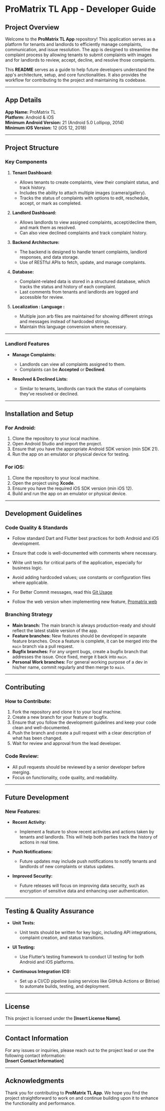 # **ProMatrix TL App - Developer Guide**

## **Project Overview**

Welcome to the **ProMatrix TL App** repository! This application serves as a platform for tenants and landlords to efficiently manage complaints, communication, and issue resolution. The app is designed to streamline the complaint process by allowing tenants to submit complaints with images and for landlords to review, accept, decline, and resolve those complaints.

This **README** serves as a guide to help future developers understand the app's architecture, setup, and core functionalities. It also provides the workflow for contributing to the project and maintaining its codebase.

---

## **App Details**

**App Name:** ProMatrix TL  
**Platform:** Android & iOS  
**Minimum Android Version:** 21 (Android 5.0 Lollipop, 2014)  
**Minimum iOS Version:** 12 (iOS 12, 2018)  

---

## **Project Structure**

### **Key Components**
1. **Tenant Dashboard:**
   - Allows tenants to create complaints, view their complaint status, and track history.
   - Includes the ability to attach multiple images (camera/gallery).
   - Tracks the status of complaints with options to edit, reschedule, accept, or mark as completed.

2. **Landlord Dashboard:**
   - Allows landlords to view assigned complaints, accept/decline them, and mark them as resolved.
   - Can also view declined complaints and track complaint history.

3. **Backend Architecture:**
   - The backend is designed to handle tenant complaints, landlord responses, and data storage.
   - Use of RESTful APIs to fetch, update, and manage complaints.
   
4. **Database:**
   - Complaint-related data is stored in a structured database, which tracks the status and history of each complaint.
   - Last comments from tenants and landlords are logged and accessible for review.

4. **Localization : Language :**
   - Multiple json arb files are maintained for showing different strings and messages instead of hardcoded strings.
   - Maintain this language convension where necessary.
---


### **Landlord Features**
- **Manage Complaints:**
   - Landlords can view all complaints assigned to them.
   - Complaints can be **Accepted** or **Declined**.

- **Resolved & Declined Lists:**
   - Similar to tenants, landlords can track the status of complaints they’ve resolved or declined.

---

## **Installation and Setup**

### **For Android:**
1. Clone the repository to your local machine.
2. Open Android Studio and import the project.
3. Ensure that you have the appropriate Android SDK version (min SDK 21).
4. Run the app on an emulator or physical device for testing.

### **For iOS:**
1. Clone the repository to your local machine.
2. Open the project using **Xcode**.
3. Ensure you have the required iOS SDK version (min iOS 12).
4. Build and run the app on an emulator or physical device.

---

## **Development Guidelines**

### **Code Quality & Standards**
- Follow standard Dart and Flutter best practices for both Android and iOS development.
- Ensure that code is well-documented with comments where necessary.
- Write unit tests for critical parts of the application, especially for business logic.
- Avoid adding hardcoded values; use constants or configuration files where applicable.

- For Better Commit messages, read this [Git Usage]([URL](https://mumin-ahmod.medium.com/git-conventions-the-developers-guide-to-writing-better-commits-and-workflows-840b5e3b830d))
- Follow the web version when implementing new feature, [Promatrix web]([URL](http://application.promatrix.com.tr/))

### **Branching Strategy**
- **Main branch:** The main branch is always production-ready and should reflect the latest stable version of the app.
- **Feature branches:** New features should be developed in separate feature branches. Once a feature is complete, it can be merged into the `main` branch via a pull request.
- **Bugfix branches:** For any urgent bugs, create a bugfix branch that addresses the issue. Once fixed, merge it back into `main`.
- **Personal Work branches:** For general working purpose of a dev in his/her name, commit regularly and then merge to `main`.

---

## **Contributing**

### **How to Contribute:**
1. Fork the repository and clone it to your local machine.
2. Create a new branch for your feature or bugfix.
3. Ensure that you follow the development guidelines and keep your code clean and well-documented.
4. Push the branch and create a pull request with a clear description of what has been changed.
5. Wait for review and approval from the lead developer.

### **Code Review:**
- All pull requests should be reviewed by a senior developer before merging.
- Focus on functionality, code quality, and readability.

---

## **Future Development**

### **New Features:**
- **Recent Activity:**  
   - Implement a feature to show recent activities and actions taken by tenants and landlords. This will help both parties track the history of actions in real time.

- **Push Notifications:**  
   - Future updates may include push notifications to notify tenants and landlords of new complaints or status updates.

- **Improved Security:**  
   - Future releases will focus on improving data security, such as encryption of sensitive data and enhancing user authentication.

---

## **Testing & Quality Assurance**

- **Unit Tests:**  
   - Unit tests should be written for key logic, including API integrations, complaint creation, and status transitions.
   
- **UI Testing:**  
   - Use Flutter’s testing framework to conduct UI testing for both Android and iOS platforms.

- **Continuous Integration (CI):**  
   - Set up a CI/CD pipeline (using services like GitHub Actions or Bitrise) to automate builds, testing, and deployment.

---

## **License**

This project is licensed under the **[Insert License Name]**.

---

## **Contact Information**

For any issues or inquiries, please reach out to the project lead or use the following contact information:  
**[Insert Contact Information]**

---

## **Acknowledgments**

Thank you for contributing to **ProMatrix TL App**. We hope you find the project straightforward to work on and continue building upon it to enhance the functionality and performance.

